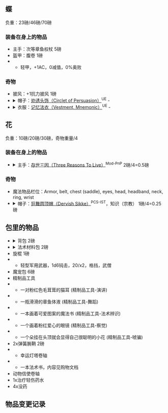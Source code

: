 ## 蝶

负重：23磅/46磅/70磅

### 装备在身上的物品

- 主手：次等章鱼权杖 5磅
- 盔甲：腹卷 1磅
- - 轻甲，+1AC，0减值，0%奥败

### 奇物

- 披风：+1抗力披风 1磅
- <details><summary>帽子：<a href="https://www.aonprd.com/MagicWondrousDisplay.aspx?FinalName=Circlet%20of%20Persuasion">劝诱头饰（Circlet of Persuasion）</a><sup>UE</sup> -</summary>此银色头饰使穿戴者的所有基于魅力属性的检定得到+3表现加值。</details>
- <details><summary>衣服：<a href="https://www.aonprd.com/MagicWondrousDisplay.aspx?FinalName=Circlet%20of%20Persuasion">记忆法衣（Vestment, Mnemonic）</a><sup>UE</sup> -</summary>这是一件看起来很柔软的蓝色丝绸长袍，小花状的纹饰布满了整个表面。如果穿戴者是一名自发施法者，他可以每日一次，消耗一个法术位，从一个书本资源（卷轴、法术书等等）上，释放一个法术，如同他已知整个法术一般。该法术必须在他的法术列表里，该法术等级必须小于等于所消耗的法术位等级，该法术类型必须等同于消耗的法术位类型（奥术或者神术）。穿戴者必须能够读出该书本资源（例如解读文书技能或者阅读魔法法术），并且必须将其拿在手上。激活法衣能力不需要动作，不过施法方面如同正常，包括施法时间，提供材料或器材，其他方面等等。使用记忆法衣的能力施法，不会消耗书写资源（译注：即卷轴不消耗掉，但材料器材等需要如常自费消耗或提供。）。记忆法衣在使用前必须持续穿戴24小时。</details>

## 花

负重：10磅/20磅/30磅，奇物重量/4

### 装备在身上的物品

- <details><summary>主手：<a href="https://aonprd.com/MagicWondrousDisplay.aspx?FinalName=Three%20Reasons%20to%20Live">存世三因（Three Reasons To Live）</a><sup>Mod-PnP</sup> 2磅/4=0.5磅</summary>这个魔法乐器是由三种不同生物的角（奇美拉、凶暴公羊与半羊人）制成，相互连接成一根约2尺长的羊角号。每天可以吹响号角一次，影响30尺内所有能听到它声音的生物。受到影响的生物获得音波抗力10，并在所有造成音波伤害、依赖语言（language-dependent）或必须听到才能生效的法术或效果时，在豁免上获得+2加值。此保护效果能持续10分钟。若吟游诗人用此号角启动吟游表演，那么在计算时该吟游表演的所有效果，该吟游诗人的等级视为比原本高6级。这不会让吟游诗人能够使用新的吟游表演；它只会增强吟游诗人原本就能使用的那些吟游表演。</details>

### 奇物

- 魔法物品栏位：Armor, belt, chest (saddle), eyes, head, headband, neck, ring, wrist
- <details><summary>帽子：<a href="https://aonprd.com/MagicWondrousDisplay.aspx?FinalName=Dervish%20Sikke">狂舞圆顶帽（Dervish Sikke）</a><sup>PCS-IST</sup>，知识（宗教） 1磅/4=0.25磅</summary>晨花的狂舞者们特别青睐这顶圆柱形的毛毡帽。它使穿戴者在一个知识或表演技能上获得+2表现加值，在制造狂舞圆顶帽时就要决定获得加值的技能。大多数的狂舞圆顶帽是给予知识（宗教）或表演（舞蹈）检定加值。若穿戴者是吟游诗人，在决定逸闻知识职业能力的效果时，他的吟游诗人视为比原来高5级。此外，吟游诗人激发勇气与提振技能职业特性提供的加值增加1点。最后，穿戴狂舞圆顶帽的吟游诗人可以在任何他有级数的表演技能检定上取10。</details>

## 包里的物品

- <details><summary>背包 2磅</summary>这种皮革背包有一个大口袋，可用扣带关闭，可容纳约2立方英尺的物品。有些背包在侧面会有一个或多个小口袋。</details>
- <details><summary>法术材料包 2磅</summary>这枚小皮包里准备了你所有法术所需的施法材料和器材，不过并不包含更加昂贵的法术材料，神术法器和体积无法装入皮包的材料。大多数法术材料包都是防水的，并且可以挎在腰上或挂在胸带上。</details>
- 旋棍 1磅
- - 轻型军用武器，1d6钝击，20/x2，格挡，武僧
- 魔宠包 6磅
- 精制品工具
- - 一对粉红色毛茸茸的猫耳 (精制品工具-演讲)
- - 一瓶滑滑的章鱼体液 (精制品工具-舞蹈)
- - 一本画着可爱图案的魔法书 (精制品工具-法术辨识) 
- - 一个画着粉红爱心的眼镜 (精制品工具-察觉)
- - 一个朵挂在头顶就会显得自己很聪明的小花 (精制品工具-唬骗)
- 2x弹簧腕鞘 2磅
- - 幸运灯塔卷轴
- - 一本法术书，内容见购物文档
- 动物信使卷轴
- 1x治疗轻伤药水
- 4x没药

## 物品变更记录

